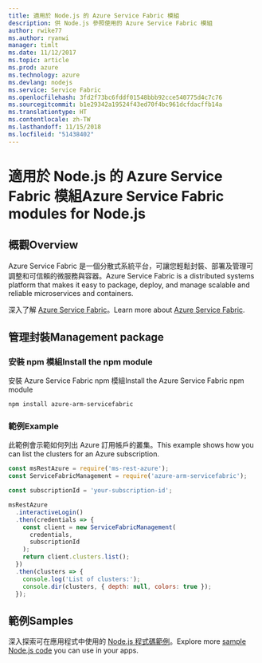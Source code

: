```yaml
---
title: 適用於 Node.js 的 Azure Service Fabric 模組
description: 供 Node.js 參照使用的 Azure Service Fabric 模組
author: rwike77
ms.author: ryanwi
manager: timlt
ms.date: 11/12/2017
ms.topic: article
ms.prod: azure
ms.technology: azure
ms.devlang: nodejs
ms.service: Service Fabric
ms.openlocfilehash: 3fd2f73bc6fddf01548bbb92cce540775d4c7c76
ms.sourcegitcommit: b1e29342a19524f43ed70f4bc961dcfdacffb14a
ms.translationtype: HT
ms.contentlocale: zh-TW
ms.lasthandoff: 11/15/2018
ms.locfileid: "51438402"
---
```

# <a name="azure-service-fabric-modules-for-nodejs"></a><span data-ttu-id="e5cb6-103">適用於 Node.js 的 Azure Service Fabric 模組</span><span class="sxs-lookup"><span data-stu-id="e5cb6-103">Azure Service Fabric modules for Node.js</span></span>

## <a name="overview"></a><span data-ttu-id="e5cb6-104">概觀</span><span class="sxs-lookup"><span data-stu-id="e5cb6-104">Overview</span></span>

<span data-ttu-id="e5cb6-105">Azure Service Fabric 是一個分散式系統平台，可讓您輕鬆封裝、部署及管理可調整和可信賴的微服務與容器。</span><span class="sxs-lookup"><span data-stu-id="e5cb6-105">Azure Service Fabric is a distributed systems platform that makes it easy to package, deploy, and manage scalable and reliable microservices and containers.</span></span>

<span data-ttu-id="e5cb6-106">深入了解 [Azure Service Fabric](https://docs.microsoft.com/azure/service-fabric/service-fabric-overview)。</span><span class="sxs-lookup"><span data-stu-id="e5cb6-106">Learn more about [Azure Service Fabric](https://docs.microsoft.com/azure/service-fabric/service-fabric-overview).</span></span>

## <a name="management-package"></a><span data-ttu-id="e5cb6-107">管理封裝</span><span class="sxs-lookup"><span data-stu-id="e5cb6-107">Management package</span></span>

### <a name="install-the-npm-module"></a><span data-ttu-id="e5cb6-108">安裝 npm 模組</span><span class="sxs-lookup"><span data-stu-id="e5cb6-108">Install the npm module</span></span>

<span data-ttu-id="e5cb6-109">安裝 Azure Service Fabric npm 模組</span><span class="sxs-lookup"><span data-stu-id="e5cb6-109">Install the Azure Service Fabric npm module</span></span>

```bash
npm install azure-arm-servicefabric
```

### <a name="example"></a><span data-ttu-id="e5cb6-110">範例</span><span class="sxs-lookup"><span data-stu-id="e5cb6-110">Example</span></span>

<span data-ttu-id="e5cb6-111">此範例會示範如何列出 Azure 訂用帳戶的叢集。</span><span class="sxs-lookup"><span data-stu-id="e5cb6-111">This example shows how you can list the clusters for an Azure subscription.</span></span>

```javascript
const msRestAzure = require('ms-rest-azure');
const ServiceFabricManagement = require('azure-arm-servicefabric');

const subscriptionId = 'your-subscription-id';

msRestAzure
  .interactiveLogin()
  .then(credentials => {
    const client = new ServiceFabricManagement(
      credentials,
      subscriptionId
    );
    return client.clusters.list();
  })
  .then(clusters => {
    console.log('List of clusters:');
    console.dir(clusters, { depth: null, colors: true });
  });
```

## <a name="samples"></a><span data-ttu-id="e5cb6-112">範例</span><span class="sxs-lookup"><span data-stu-id="e5cb6-112">Samples</span></span>

<span data-ttu-id="e5cb6-113">深入探索可在應用程式中使用的 [Node.js 程式碼範例](https://azure.microsoft.com/resources/samples/?platform=nodejs)。</span><span class="sxs-lookup"><span data-stu-id="e5cb6-113">Explore more [sample Node.js code](https://azure.microsoft.com/resources/samples/?platform=nodejs) you can use in your apps.</span></span>

